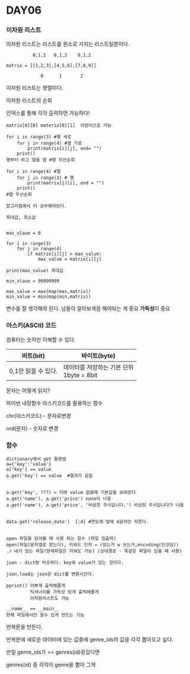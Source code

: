 #  DAY06



###  이차원 리스트

이차원 리스트는 리스트를 원소로 가지는 리스트일뿐이다.



```
          0,1,2   0,1,2    0,1,2

matrix = [[1,2,3],[4,5,6],[7,8,9]]

             0      1       2
```

 이차원 리스트는 행렬이다. 



이차원 리스트의 순회

인덱스를 통해 각각 출력하면 가능하다!

```
matrix[0][0] materix[0][1]  이런식으로 가능

for i in range(3) #행 세로
	for j in range(4) #열 가로
		print(matrix[i][j], end= "")
	print()
행부터 하고 열을 함 #행 우선순회

for i in range(4) #열
	for j in range(3) # 행
		print(matrix[j][i], end = "")
	print()
#열 우선순회

알고리즘에서 더 공부해야된다.

최대값, 최소값


max_vlaue = 0

for i in range(3)
	for j in range(4)
		if matrix[i][j] > max_value:
		 	max_value = matrix[i][j]
		 	
print(max_value) 최대값

min_vlaue = 99999999
	
max_value = max(map(max,matrix))
min_value + min(map(min,matrix))
```

변수를 잘 생각해야 된다. 남들이 알아보게끔 해야되는 게 중요 **가독성**이 중요



### 아스키(ASCII) 코드

컴퓨터는 숫자만 이해할 수 있다.

| 비트(bit)           | 바이트(byte)                                  |
| ------------------- | --------------------------------------------- |
| 0,1만 읽을 수 있다. | 데이터를 저장하는 기본 단위<br />1byte = 8bit |

문자는 어떻게 읽지?

파이썬 내장함수 아스키코드를 활용하는 함수

chr(아스키코드) - 문자로변경

ord(문자) - 숫자로 변경





###  함수 

```
dictionary에서 get 활용법
a={'key':'value'}
a['key'] == value
a.get('key') == value  #결과가 같음


a.get('key', ???) = 키에 value 없을때 기본값을 보여준다 
a.get('name'), a.get('price') none이 나옴
a.get('name'), a.get('price', '비상장 주식입니다.') 비상장 주식입니다가 나옴


data.get('release_date')  [:4] #연도에 앞에 4글자만 자른다.


open 파일을 읽어올 때 사용 하는 함수 (파일 입출력)
open(파일(문자열로 받는다), 키워드 인자 = r읽는거 w 쓰는거,encoding(인코딩))
./ 내가 있는 파일(현재파일은 지워도 가능) (상대경로 - 똑같은 파일이 있을 때 사용)

json - dict랑 비슷하다. key와 value가 있는 것이다. 

json.load는 json은 dict를 변환시킨다. 

pprint() 이쁘게 출력해줄게
		 딕셔너리를 가독성 있게 출력해줄게
		 이차원리스트도 가능
		 
__name__ == __main__
현재 파일에서만 쓸수 있게 만드는 기능
```



반복문을 만든다. 

반복문에 새로운 데이터에 있는 값중에 genre_ids의 값을 각각 뽑아오고 싶다.

만일 genre_ids가 == genres(id)랑갔다면 

 genres(id) 중 각각의 genre을 뽑아 그게 


